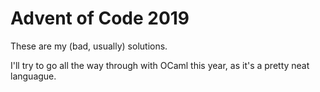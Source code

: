 # Advent of Code 2019

These are my (bad, usually) solutions.

I'll try to go all the way through with OCaml this year, as it's a pretty neat languague.
